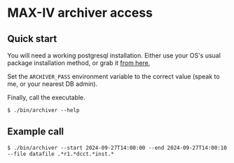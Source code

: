 # MAX-IV archiver access

## Quick start

You will need a working postgresql installation.  Either use your OS's usual package installation method, or grab it [from here](https://www.postgresql.org/download/),

Set the `ARCHIVER_PASS` environment variable to the correct value (speak to me, or your nearest DB admin).

Finally, call the executable.

```console
$ ./bin/archiver --help
```

## Example call

```console
$ ./bin/archiver --start 2024-09-27T14:00:00 --end 2024-09-27T14:00:10 --file datafile .*r1.*dcct.*inst.*
```
